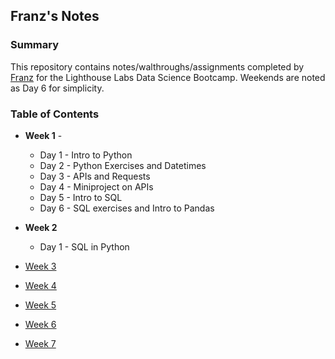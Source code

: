 ## Franz's Notes

### Summary 

This repository contains notes/walthroughs/assignments completed by [Franz](https://github.com/7vfranz) for the Lighthouse Labs Data Science Bootcamp. Weekends are noted as Day 6 for simplicity.

### Table of Contents

* **Week 1** - 
    * Day 1 - Intro to Python
    * Day 2 - Python Exercises and Datetimes 
    * Day 3 - APIs and Requests
    * Day 4 - Miniproject on APIs
    * Day 5 - Intro to SQL
    * Day 6 - SQL exercises and Intro to Pandas

* **Week 2** 
    * Day 1 - SQL in Python
* [Week 3]()
* [Week 4]()
* [Week 5]()
* [Week 6]()
* [Week 7]()
